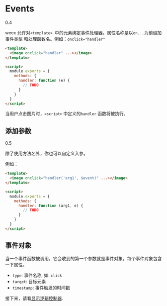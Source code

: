 #  Events
<span class="weex-version">0.4</span>

weex 允许对`<template> `中的元素绑定事件处理器。属性名称是以`on...`为前缀加事件类型 和处理函数名。例如：`onclick="handler"`

```html
<template>
  <image onclick="handler" ...></image>
</template>

<script>
  module.exports = {
    methods: {
      handler: function (e) {
        // TODO
      }
    }
  }
</script>
```

当用户点击图片时，`<script>` 中定义的`handler` 函数将被执行。

## 添加参数
<span class="weex-version">0.5</span>

除了使用方法名外，你也可以自定义入参。

例如：
```html
<template>
  <image onclick="handler('arg1', $event)" ...></image>
</template>

<script>
  module.exports = {
    methods: {
      handler: function (arg1, e) {
        // TODO
      }
    }
  }
</script>
```

## 事件对象

当一个事件函数被调用，它会收到的第一个参数就是事件对象。每个事件对象包含一下属性。

* `type`: 事件名称, 如: `click`
* `target`: 目标元素
* `timestamp`: 事件触发的时间戳

接下来，请看[显示逻辑控制器](./display-logic.md).
